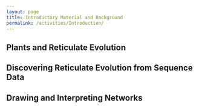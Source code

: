 ```yaml
---
layout: page
title: Introductory Material and Background
permalink: /activities/Introduction/
---
```


## Plants and Reticulate Evolution


## Discovering Reticulate Evolution from Sequence Data


## Drawing and Interpreting Networks


